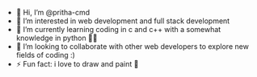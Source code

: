 - 👋 Hi, I’m @pritha-cmd
- 👀 I’m interested in web development and full stack development
- 🌱 I’m currently learning coding in c and c++ with a somewhat knowledge in python 👨‍💻
- 💞️ I’m looking to collaborate with other web developers to explore new fields of coding :) 
- ⚡ Fun fact: i love to draw and paint 🎨 

<!---
pritha-cmd/pritha-cmd is a ✨ special ✨ repository because its `README.md` (this file) appears on your GitHub profile.
You can click the Preview link to take a look at your changes.
--->
